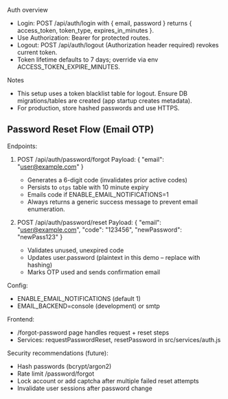Auth overview

- Login: POST /api/auth/login with { email, password } returns { access_token, token_type, expires_in_minutes }.
- Use Authorization: Bearer <token> for protected routes.
- Logout: POST /api/auth/logout (Authorization header required) revokes current token.
- Token lifetime defaults to 7 days; override via env ACCESS_TOKEN_EXPIRE_MINUTES.

Notes

- This setup uses a token blacklist table for logout. Ensure DB migrations/tables are created (app startup creates metadata).
- For production, store hashed passwords and use HTTPS.

## Password Reset Flow (Email OTP)

Endpoints:

1. POST /api/auth/password/forgot
	Payload: { "email": "user@example.com" }
	- Generates a 6-digit code (invalidates prior active codes)
	- Persists to `otps` table with 10 minute expiry
	- Emails code if ENABLE_EMAIL_NOTIFICATIONS=1
	- Always returns a generic success message to prevent email enumeration.

2. POST /api/auth/password/reset
	Payload: { "email": "user@example.com", "code": "123456", "newPassword": "newPass123" }
	- Validates unused, unexpired code
	- Updates user.password (plaintext in this demo – replace with hashing)
	- Marks OTP used and sends confirmation email

Config:
- ENABLE_EMAIL_NOTIFICATIONS (default 1)
- EMAIL_BACKEND=console (development) or smtp

Frontend:
- /forgot-password page handles request + reset steps
- Services: requestPasswordReset, resetPassword in src/services/auth.js

Security recommendations (future):
- Hash passwords (bcrypt/argon2)
- Rate limit /password/forgot
- Lock account or add captcha after multiple failed reset attempts
- Invalidate user sessions after password change

